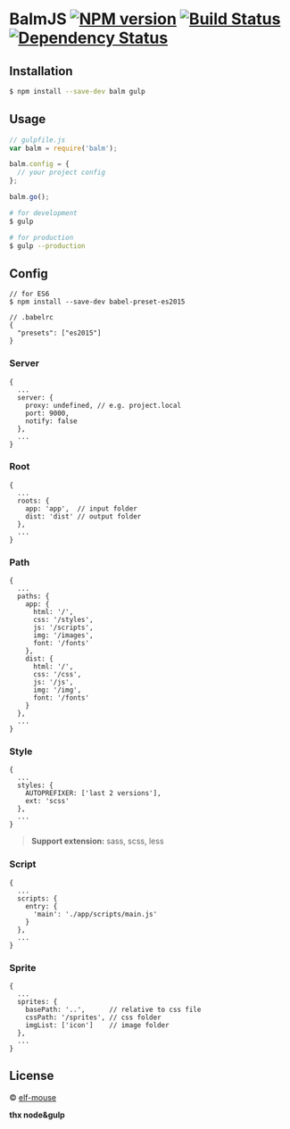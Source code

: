# BalmJS [![NPM version][npm-image]][npm-url] [![Build Status][travis-image]][travis-url] [![Dependency Status][daviddm-image]][daviddm-url]
>

## Installation

```sh
$ npm install --save-dev balm gulp
```

## Usage

```js
// gulpfile.js
var balm = require('balm');

balm.config = {
  // your project config
};

balm.go();
```

```sh
# for development
$ gulp

# for production
$ gulp --production
```

## Config

```
// for ES6
$ npm install --save-dev babel-preset-es2015

// .babelrc
{
  "presets": ["es2015"]
}
```

### Server

```
{
  ...
  server: {
    proxy: undefined, // e.g. project.local
    port: 9000,
    notify: false
  },
  ...
}
```

### Root

```
{
  ...
  roots: {
    app: 'app',  // input folder
    dist: 'dist' // output folder
  },
  ...
}
```

### Path

```
{
  ...
  paths: {
    app: {
      html: '/',
      css: '/styles',
      js: '/scripts',
      img: '/images',
      font: '/fonts'
    },
    dist: {
      html: '/',
      css: '/css',
      js: '/js',
      img: '/img',
      font: '/fonts'
    }
  },
  ...
}
```

### Style

```
{
  ...
  styles: {
    AUTOPREFIXER: ['last 2 versions'],
    ext: 'scss'
  },
  ...
}
```

> __Support extension:__ sass, scss, less

### Script

```
{
  ...
  scripts: {
    entry: {
      'main': './app/scripts/main.js'
    }
  },
  ...
}
```

### Sprite

```
{
  ...
  sprites: {
    basePath: '..',      // relative to css file
    cssPath: '/sprites', // css folder
    imgList: ['icon']    // image folder
  },
  ...
}
```

## License

 © [elf-mouse](http://elf-mouse.me/)


[npm-image]: https://badge.fury.io/js/balm.svg
[npm-url]: https://npmjs.org/package/balm
[travis-image]: https://travis-ci.org/balm.svg?branch=master
[travis-url]: https://travis-ci.org/balm
[daviddm-image]: https://david-dm.org/balm.svg?theme=shields.io
[daviddm-url]: https://david-dm.org/balm

__thx node&gulp__
